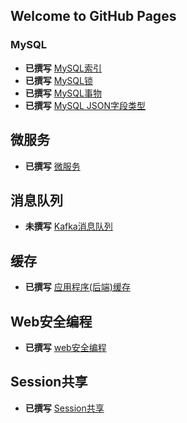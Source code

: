 ## Welcome to GitHub Pages

### MySQL
* **已撰写** [MySQL索引](development/database/mysql/index.md)
* **已撰写** [MySQL锁](development/database/mysql/lock.md)
* **已撰写** [MySQL事物](development/database/mysql/transaction.md)
* **已撰写** [MySQL JSON字段类型](development/database/mysql/field.json.md)

## 微服务
* **已撰写** [微服务](development/microservice/index.md)

## 消息队列
* **未撰写** [Kafka消息队列](development/queue/kafka/index.md)

## 缓存
* **已撰写** [应用程序(后端)缓存](development/cache/index.md)


## Web安全编程
* **已撰写** [web安全编程](development/secure/index.md)

## Session共享
* **已撰写** [Session共享](development/session/index.md)
